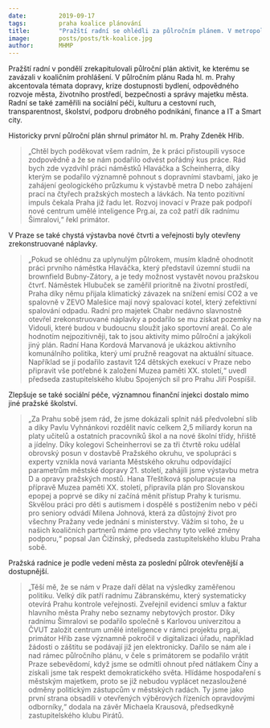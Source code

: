 ```yaml
---
date:         2019-09-17
tags:         praha koalice plánování
title:        "Pražští radní se ohlédli za půlročním plánem. V metropoli začalo vznikat metro D, centrum umělé inteligence a rekonstruují se pražské mosty"
image: 	      posts/posts/tk-koalice.jpg
author:       MHMP
---
```


Pražští radní v pondělí zrekapitulovali půlroční plán aktivit, ke kterému se zavázali v koaličním prohlášení. V půlročním plánu Rada hl. m. Prahy akcentovala témata dopravy, krize dostupnosti bydlení, odpovědného rozvoje města, životního prostředí, bezpečnosti a správy majetku města. Radní se také zaměřili na sociální péči, kulturu a cestovní ruch, transparentnost, školství, podporu drobného podnikání, finance a IT a Smart city.

Historicky první půlroční plán shrnul primátor hl. m. Prahy Zdeněk Hřib. 

> „Chtěl bych poděkovat všem radním, že k práci přistoupili vysoce zodpovědně a že se nám podařilo odvést pořádný kus práce. Rád bych zde vyzdvihl práci náměstků Hlaváčka a Scheinherra, díky kterým se podařilo významně pohnout s dopravními stavbami, jako je zahájení geologického průzkumu k výstavbě metra D nebo zahájení prací na čtyřech pražských mostech a lávkách. Na tento pozitivní impuls čekala Praha již řadu let. Rozvoj inovací v Praze pak podpoří nové centrum umělé inteligence Prg.ai, za což patří dík radnímu Šimralovi,“ řekl primátor.

V Praze se také chystá výstavba nové čtvrti a veřejnosti byly otevřeny zrekonstruované náplavky. 

> „Pokud se ohlédnu za uplynulým půlrokem, musím kladně ohodnotit práci prvního náměstka Hlaváčka, který představil územní studii na brownfield Bubny-Zátory, a je tedy možnost vystavět novou pražskou čtvrť. Náměstek Hlubuček se zaměřil prioritně na životní prostředí, Praha díky němu přijala klimatický závazek na snížení emisí CO2 a ve spalovně v ZEVO Malešice mají nový spalovací kotel, který zefektivní spalování odpadu. Radní pro majetek Chabr nedávno slavnostně otevřel zrekonstruované náplavky a podařilo se mu získat pozemky na Vidouli, které budou v budoucnu sloužit jako sportovní areál. Co ale hodnotím nejpozitivněji, tak to jsou aktivity mimo půlroční a jakýkoli jiný plán. Radní Hana Kordová Marvanová je ukázkou aktivního komunálního politika, který umí pružně reagovat na aktuální situace. Například se jí podařilo zastavit 124 dětských exekucí v Praze nebo připravit vše potřebné k založení Muzea paměti XX. století,“ uvedl předseda zastupitelského klubu Spojených sil pro Prahu Jiří Pospíšil.

Zlepšuje se také sociální péče, významnou finanční injekci dostalo mimo jiné pražské školství. 

> „Za Prahu sobě jsem rád, že jsme dokázali splnit náš předvolební slib a díky Pavlu Vyhnánkovi rozdělit navíc celkem 2,5 miliardy korun na platy učitelů a ostatních pracovníků škol a na nové školní třídy, hřiště a jídelny. Díky kolegovi Scheinherrovi se za tři čtvrtě roku udělal obrovský posun v dostavbě Pražského okruhu, ve spolupráci s experty vznikla nová varianta Městského okruhu odpovídající parametrům městské dopravy 21. století, zahájili jsme výstavbu metra D a opravy pražských mostů. Hana Třeštíková spolupracuje na přípravě Muzea paměti XX. století, připravila plán pro Slovanskou epopej a poprvé se díky ní začíná měnit přístup Prahy k turismu. Skvělou práci pro děti s autismem i dospělé s postižením nebo v péči pro seniory odvádí Milena Johnová, která za důstojný život pro všechny Pražany vede jednání s ministerstvy. Vážím si toho, že u našich koaličních partnerů máme pro všechny tyto velké změny podporu,“ popsal Jan Čižinský, předseda zastupitelského klubu Praha sobě.

Pražská radnice je podle vedení města za poslední půlrok otevřenější a dostupnější. 

> „Těší mě, že se nám v Praze daří dělat na výsledky zaměřenou politiku. Velký dík patří radnímu Zábranskému, který systematicky otevírá Prahu kontrole veřejnosti. Zveřejnil evidenci smluv a faktur hlavního města Prahy nebo seznamy nebytových prostor. Díky radnímu Šimralovi se podařilo společně s Karlovou univerzitou a ČVUT založit centrum umělé inteligence v rámci projektu prg.ai, primátor Hřib zase významně pokročil v digitalizaci úřadu, například žádosti o záštitu se podávají již jen elektronicky. Dařilo se nám ale i nad rámec půlročního plánu, v čele s primátorem se podařilo vrátit Praze sebevědomí, když jsme se odmítli ohnout před nátlakem Číny a získali jsme tak respekt demokratického světa. Hlídáme hospodaření s městským majetkem, proto se již nebudou vyplácet nezasloužené odměny politickým zástupcům v městských radách. Ty jsme jako první strana obsadili v otevřených výběrových řízeních opravdovými odborníky,“ dodala na závěr Michaela Krausová, předsedkyně zastupitelského klubu Pirátů.
 


